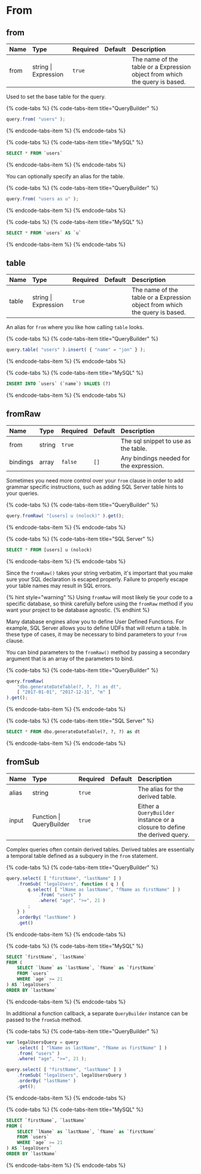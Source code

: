 # From

## from <a id="get"></a>

| Name | Type | Required | Default | Description |
| :--- | :--- | :--- | :--- | :--- |
| from | string \| Expression | `true` | ​ | The name of the table or a Expression object from which the query is based. |

Used to set the base table for the query.

{% code-tabs %}
{% code-tabs-item title="QueryBuilder" %}
```javascript
query.from( "users" );
```
{% endcode-tabs-item %}
{% endcode-tabs %}

{% code-tabs %}
{% code-tabs-item title="MySQL" %}
```sql
SELECT * FROM `users`
```
{% endcode-tabs-item %}
{% endcode-tabs %}

You can optionally specify an alias for the table.

{% code-tabs %}
{% code-tabs-item title="QueryBuilder" %}
```javascript
query.from( "users as u" );
```
{% endcode-tabs-item %}
{% endcode-tabs %}

{% code-tabs %}
{% code-tabs-item title="MySQL" %}
```sql
SELECT * FROM `users` AS `u`
```
{% endcode-tabs-item %}
{% endcode-tabs %}

## table <a id="get"></a>

| Name | Type | Required | Default | Description |
| :--- | :--- | :--- | :--- | :--- |
| table | string \| Expression | `true` | ​ | The name of the table or a Expression object from which the query is based. |

An alias for `from` where you like how calling `table` looks.

{% code-tabs %}
{% code-tabs-item title="QueryBuilder" %}
```javascript
query.table( "users" ).insert( { "name" = "jon" } );
```
{% endcode-tabs-item %}
{% endcode-tabs %}

{% code-tabs %}
{% code-tabs-item title="MySQL" %}
```sql
INSERT INTO `users` (`name`) VALUES (?)
```
{% endcode-tabs-item %}
{% endcode-tabs %}

## fromRaw <a id="get"></a>

| Name | Type | Required | Default | Description |
| :--- | :--- | :--- | :--- | :--- |
| from | string | `true` | ​ | The sql snippet to use as the table. |
| bindings | array | `false` | `[]` | Any bindings needed for the expression. |

Sometimes you need more control over your `from` clause in order to add grammar specific instructions, such as adding SQL Server table hints to your queries.

{% code-tabs %}
{% code-tabs-item title="QueryBuilder" %}
```javascript
query.fromRaw( "[users] u (nolock)" ).get();
```
{% endcode-tabs-item %}
{% endcode-tabs %}

{% code-tabs %}
{% code-tabs-item title="SQL Server" %}
```sql
SELECT * FROM [users] u (nolock) 
```
{% endcode-tabs-item %}
{% endcode-tabs %}

Since the `fromRaw()` takes your string verbatim, it's important that you make sure your SQL declaration is escaped properly. Failure to properly escape your table names may result in SQL errors.

{% hint style="warning" %}
Using `fromRaw` will most likely tie your code to a specific database, so think carefully before using the `fromRaw` method if you want your project to be database agnostic.
{% endhint %}

Many database engines allow you to define User Defined Functions. For example, SQL Server allows you to define UDFs that will return a table. In these type of cases, it may be necessary to bind parameters to your `from` clause.

You can bind parameters to the `fromRaw()` method by passing a secondary argument that is an array of the parameters to bind.

{% code-tabs %}
{% code-tabs-item title="QueryBuilder" %}
```javascript
query.fromRaw(
    "dbo.generateDateTable(?, ?, ?) as dt",
    [ "2017-01-01", "2017-12-31", "m" ]
).get();
```
{% endcode-tabs-item %}
{% endcode-tabs %}

{% code-tabs %}
{% code-tabs-item title="SQL Server" %}
```sql
SELECT * FROM dbo.generateDateTable(?, ?, ?) as dt
```
{% endcode-tabs-item %}
{% endcode-tabs %}

## fromSub <a id="get"></a>

| Name | Type | Required | Default | Description |
| :--- | :--- | :--- | :--- | :--- |
| alias | string | `true` | ​ | The alias for the derived table. |
| input | Function \| QueryBuilder | `true` |  | Either a `QueryBuilder` instance or a closure to define the derived query. |

Complex queries often contain derived tables. Derived tables are essentially a temporal table defined as a subquery in the `from` statement.

{% code-tabs %}
{% code-tabs-item title="QueryBuilder" %}
```javascript
query.select( [ "firstName", "lastName" ] )
    .fromSub( "legalUsers", function ( q ) {
        q.select( [ "lName as lastName", "fName as firstName" ] )
            .from( "users" )
            .where( "age", ">=", 21 )
        ;
    } )
    .orderBy( "lastName" )
    .get()
```
{% endcode-tabs-item %}
{% endcode-tabs %}

{% code-tabs %}
{% code-tabs-item title="MySQL" %}
```sql
SELECT `firstName`, `lastName`
FROM (
    SELECT `lName` as `lastName`, `fName` as `firstName`
    FROM `users`
    WHERE `age` >= 21
) AS `legalUsers`
ORDER BY `lastName`
```
{% endcode-tabs-item %}
{% endcode-tabs %}

In additional a function callback, a separate `QueryBuilder` instance can be passed to the `fromSub` method.

{% code-tabs %}
{% code-tabs-item title="QueryBuilder" %}
```javascript
var legalUsersQuery = query
    .select( [ "lName as lastName", "fName as firstName" ] )
    .from( "users" )
    .where( "age", ">=", 21 );

query.select( [ "firstName", "lastName" ] )
    .fromSub( "legalUsers", legalUsersQuery )
    .orderBy( "lastName" )
    .get();
```
{% endcode-tabs-item %}
{% endcode-tabs %}

{% code-tabs %}
{% code-tabs-item title="MySQL" %}
```sql
SELECT `firstName`, `lastName`
FROM (
    SELECT `lName` as `lastName`, `fName` as `firstName`
    FROM `users`
    WHERE `age` >= 21
) AS `legalUsers`
ORDER BY `lastName`
```
{% endcode-tabs-item %}
{% endcode-tabs %}

